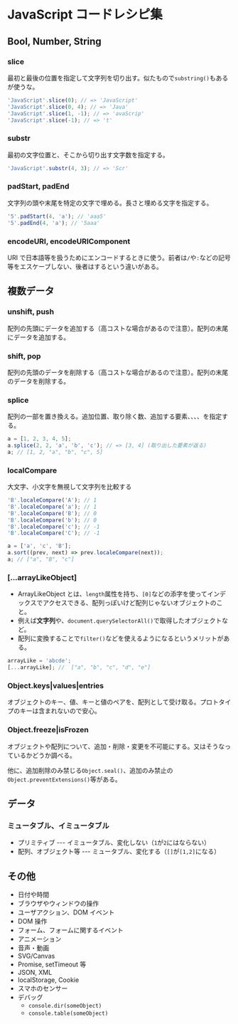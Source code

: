 # JavaScript コードレシピ集

## Bool, Number, String

### slice

最初と最後の位置を指定して文字列を切り出す。似たもので`substring()`もあるが使うな。

```js
'JavaScript'.slice(0); // => 'JavaScript'
'JavaScript'.slice(0, 4); // => 'Java'
'JavaScript'.slice(1, -1); // => 'avaScrip'
'JavaScript'.slice(-1); // => 't'
```

### substr

最初の文字位置と、そこから切り出す文字数を指定する。

```js
'JavaScript'.substr(4, 3); // => 'Scr'
```

### padStart, padEnd

文字列の頭や末尾を特定の文字で埋める。長さと埋める文字を指定する。

```js
'5'.padStart(4, 'a'); // 'aaa5'
'5'.padEnd(4, 'a'); // '5aaa'
```

### encodeURI, encodeURIComponent

URI で日本語等を扱うためにエンコードするときに使う。前者は`/`や`:`などの記号等をエスケープしない、後者はするという違いがある。

## 複数データ

### unshift, push

配列の先頭にデータを追加する（高コストな場合があるので注意）。配列の末尾にデータを追加する。

### shift, pop

配列の先頭のデータを削除する（高コストな場合があるので注意）。配列の末尾のデータを削除する。

### splice

配列の一部を置き換える。追加位置、取り除く数、追加する要素、、、、を指定する。

```js
a = [1, 2, 3, 4, 5];
a.splice(2, 2, 'a', 'b', 'c'); // => [3, 4] (取り出した要素が返る)
a; // [1, 2, "a", "b", "c", 5]
```

### localCompare

大文字、小文字を無視して文字列を比較する

```js
'B'.localeCompare('A'); // 1
'B'.localeCompare('a'); // 1
'B'.localeCompare('B'); // 0
'B'.localeCompare('b'); // 0
'B'.localeCompare('c'); // -1
'B'.localeCompare('C'); // -1

a = ['a', 'c', 'B'];
a.sort((prev, next) => prev.localeCompare(next));
a; // ["a", "B", "c"]
```

### [...arrayLikeObject]

- ArrayLikeObject とは、`length`属性を持ち、`[0]`などの添字を使ってインデックスでアクセスできる、配列っぽいけど配列じゃないオブジェクトのこと。
- 例えば**文字列**や、`document.querySelectorAll()`で取得したオブジェクトなど。
- 配列に変換することで`filter()`などを使えるようになるというメリットがある。

```js
arrayLike = 'abcde';
[...arrayLike]; //  ["a", "b", "c", "d", "e"]
```

### Object.keys|values|entries

オブジェクトのキー、値、キーと値のペアを、配列として受け取る。プロトタイプのキーは含まれないので安心。

### Object.freeze|isFrozen

オブジェクトや配列について、追加・削除・変更を不可能にする。又はそうなっているかどうか調べる。

他に、追加削除のみ禁じる`Object.seal()`、追加のみ禁止の`Object.preventExtensions()`等がある。

## データ

### ミュータブル、イミュータブル

- プリミティブ --- イミュータブル、変化しない（`1`が`2`にはならない）
- 配列、オブジェクト等 --- ミュータブル、変化する（`[]`が`[1,2]`になる）

## その他

- 日付や時間
- ブラウザやウィンドウの操作
- ユーザアクション、DOM イベント
- DOM 操作
- フォーム、フォームに関するイベント
- アニメーション
- 音声・動画
- SVG/Canvas
- Promise, setTimeout 等
- JSON, XML
- localStorage, Cookie
- スマホのセンサー
- デバッグ
  - `console.dir(someObject)`
  - `console.table(someObject)`
